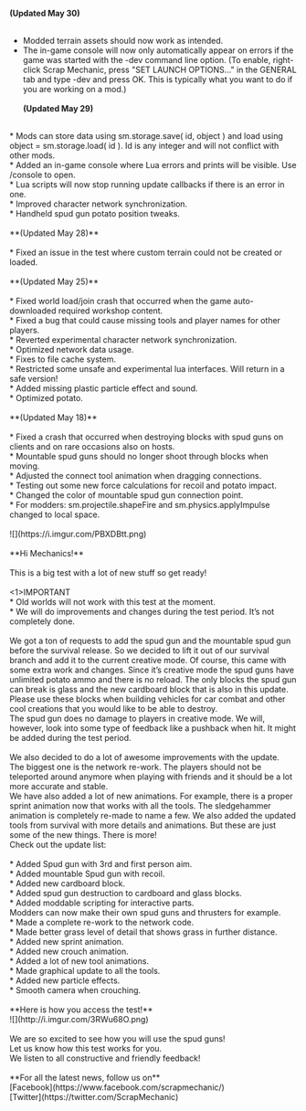 **(Updated May 30)**<br/>
<br/>
* Modded terrain assets should now work as intended.<br/>
* The in-game console will now only automatically appear on errors if the game was started with the -dev command line option. (To enable, right-click Scrap Mechanic, press "SET LAUNCH OPTIONS..." in the GENERAL tab and type -dev and press OK. This is typically what you want to do if you are working on a mod.)<br/><br/>
**(Updated May 29)**<br/>
<br/>
* Mods can store data using sm.storage.save( id, object ) and load using object = sm.storage.load( id ). Id is any integer and will not conflict with other mods.<br/>
* Added an in-game console where Lua errors and prints will be visible. Use /console to open.<br/>
* Lua scripts will now stop running update callbacks if there is an error in one.<br/>
* Improved character network synchronization.<br/>
* Handheld spud gun potato position tweaks.<br/><br/>
**(Updated May 28)**<br/>
<br/>
* Fixed an issue in the test where custom terrain could not be created or loaded.<br/><br/>
**(Updated May 25)**<br/>
<br/>
* Fixed world load/join crash that occurred when the game auto-downloaded required workshop content.<br/>
* Fixed a bug that could cause missing tools and player names for other players.<br/>
* Reverted experimental character network synchronization.<br/>
* Optimized network data usage.<br/>
* Fixes to file cache system.<br/>
* Restricted some unsafe and experimental lua interfaces. Will return in a safe version!<br/>
* Added missing plastic particle effect and sound.<br/>
* Optimized potato.<br/><br/>
**(Updated May 18)**<br/>
<br/>
* Fixed a crash that occurred when destroying blocks with spud guns on clients and on rare occasions also on hosts.<br/>
* Mountable spud guns should no longer shoot through blocks when moving.<br/>
* Adjusted the connect tool animation when dragging connections.<br/>
* Testing out some new force calculations for recoil and potato impact.<br/>
* Changed the color of mountable spud gun connection point.<br/>
* For modders: sm.projectile.shapeFire and sm.physics.applyImpulse changed to local space.<br/><br/>
![](https://i.imgur.com/PBXDBtt.png)<br/>
<br/>
**Hi Mechanics!**<br/>
<br/>
This is a big test with a lot of new stuff so get ready!<br/>
<br/>
<1>IMPORTANT <br/>
* Old worlds will not work with this test at the moment.<br/>
* We will do improvements and changes during the test period. It’s not completely done.</1><br/>
<br/>
We got a ton of requests to add the spud gun and the mountable spud gun before the survival release. So we decided to lift it out of our survival branch and add it to the current creative mode. Of course, this came with some extra work and changes. Since it’s creative mode the spud guns have unlimited potato ammo and there is no reload. The only blocks the spud gun can break is glass and the new cardboard block that is also in this update. Please use these blocks when building vehicles for car combat and other cool creations that you would like to be able to destroy. <br/>
The spud gun does no damage to players in creative mode. We will, however, look into some type of feedback like a pushback when hit. It might be added during the test period.<br/>
<br/>
We also decided to do a lot of awesome improvements with the update.<br/>
The biggest one is the network re-work. The players should not be teleported around anymore when playing with friends and it should be a lot more accurate and stable. <br/>
We have also added a lot of new animations. For example, there is a proper sprint animation now that works with all the tools. The sledgehammer animation is completely re-made to name a few. We also added the updated tools from survival with more details and animations. But these are just some of the new things. There is more!<br/>
Check out the update list:<br/>
<br/>
* Added Spud gun with 3rd and first person aim.<br/>
* Added mountable Spud gun with recoil.<br/>
* Added new cardboard block.<br/>
* Added spud gun destruction to cardboard and glass blocks.<br/>
* Added moddable scripting for interactive parts.<br/>
Modders can now make their own spud guns and thrusters for example. <br/>
* Made a complete re-work to the network code. <br/>
* Made better grass level of detail that shows grass in further distance.<br/>
* Added new sprint animation.<br/>
* Added new crouch animation. <br/>
* Added a lot of new tool animations.<br/>
* Made graphical update to all the tools. <br/>
* Added new particle effects.<br/>
* Smooth camera when crouching.<br/>
<br/>
**Here is how you access the test!**<br/>
![](http://i.imgur.com/3RWu68O.png)<br/>
<br/>
We are so excited to see how you will use the spud guns!<br/>
Let us know how this test works for you. <br/>
We listen to all constructive and friendly feedback!<br/>
<br/>
**For all the latest news, follow us on**<br/>
[Facebook](https://www.facebook.com/scrapmechanic/)<br/>
[Twitter](https://twitter.com/ScrapMechanic)